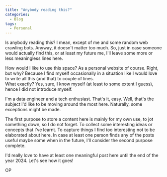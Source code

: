 ```yaml
---
title: "Anybody reading this?"
categories:
  - Blog
tags:
  - Personal
---
```


Is anybody reading this? I mean, except of me and some random web crawling bots. Anyway, it doesn't matter
too much. So, just in case someone would actually find this, or at least my future me, I'll leave some more
or less meaningless lines here.

How would I like to use this space? As a personal website of course. Right, but why? 
Because I find myself occasionally in a situation like I would love to write all this (and that) to couple of lines.  
What exactly? Yes, sure, I know myself (at least to some extent I guess), hence I did not introduce myself.

I'm a data engineer and a tech enthusiast. That's it, easy. Well, that's the subject I'd like to be
moving around the most here. Naturally, some exceptions might be made.

The first purpose to store a content here is mainly for my own use, to jot something down, so I do not forget. 
To collect some interesting ideas or concepts that I've learnt. To capture things I find too interesting not to be
elaborated about here. In case at least one person finds any of the posts useful maybe some when in 
the future, I'll consider the second purpose complete.

I'd really love to have at least one meaningful post here until the end of the year 2024. Let's see how it
goes!

OP